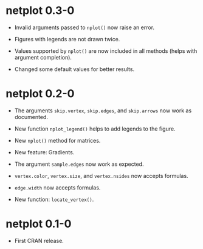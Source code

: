 # netplot 0.3-0

* Invalid arguments passed to `nplot()` now raise an error.

* Figures with legends are not drawn twice.

* Values supported by `nplot()` are now included in all methods (helps with
  argument completion).

* Changed some default values for better results.


# netplot 0.2-0

* The arguments `skip.vertex`, `skip.edges`, and `skip.arrows` now work as
  documented.

* New function `nplot_legend()` helps to add legends to the figure.

* New `nplot()` method for matrices.

* New feature: Gradients.

* The argument `sample.edges` now work as expected.

* `vertex.color`, `vertex.size`, and `vertex.nsides` now accepts formulas.

* `edge.width` now accepts formulas.

* New function: `locate_vertex()`.


# netplot 0.1-0

* First CRAN release.
